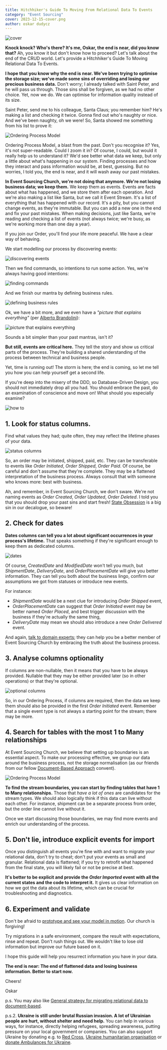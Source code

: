 ```yaml
---
title: Hitchhiker's Guide To Moving From Relational Data To Events
category: "Event Sourcing"
cover: 2023-12-15-cover.png
author: oskar dudycz
---
```


![cover](2023-12-15-cover.png)

**Knock knock? Who's there? It's me, Oskar, the end is near, did you know that?** Ah, you know it but don't know how to proceed? Let's talk about the end of the CRUD world. Let's provide a Hitchhiker's Guide To Moving Relational Data To Events.

**I hope that you know why the end is near. We've been trying to optimise the storage size; we've made some sins of overriding and losing our precious business data.** Don't worry; I already talked with Saint Peter, and he will pass us through. Those sins shall be forgiven, as we had no other choice. Yet, now we do. We can optimise for information quality instead of its size.

Saint Peter, send me to his colleague, Santa Claus; you remember him? He's making a list and checking it twice. Gonna find out who's naughty or nice. And we've been naughty, oh we were! So, Santa showed me something from his list to prove it:

![Ordering Process Model](2023-12-15-1.png)

Ordering Process Model, a blast from the past. Don't you recognise it? Yes, it's not super-readable. Could I zoom it in? Of course, I could, but would it really help us to understand it? We'd see better what data we keep, but only a little about what's happening in our system. Finding processes and how they interact and pass information would be, at best, guessing. But no worries, I told you, the end is near, and it will wash away our past mistakes.

**In Event Sourcing Church, we're not doing that anymore. We're not losing business data; we keep them.** We keep them as events. Events are facts about what has happened, and we store them after each operation. And we're also making a list like Santa, but we call it Event Stream. It's a list of everything that has happened with our record. It's a pity, but you cannot change events, as they're immutable. But you can add a new one in the end and fix your past mistakes. When making decisions, just like Santa, we're reading and checking a list of events (not always twice; we're busy, as we're working more than one day a year).

If you join our Order, you'll find your life more peaceful. We have a clear way of behaving. 

We start modelling our process by discovering events:

![discovering events](2023-12-15-2.png)

Then we find commands, so intentions to run some action. Yes, we're always having good intentions:

![finding commands](2023-12-15-3.png)   

And we finish our mantra by defining business rules.

![defining business rules](2023-12-15-4.png)

Ok, we have a bit more, and we even have a _"picture that explains everything"_ (per [Alberto Brandolini](https://www.eventstorming.com/)):

![picture that explains everything](2023-12-15-9.png)

Sounds a bit simpler than your past mantras, isn't it?

**But still, events are critical here.** They tell the story and show us critical parts of the process. They're building a shared understanding of the process between technical and business people.

Yet, time is running out! The storm is here; the end is coming, so let me tell you how you can help yourself get a second life.

If you're deep into the misery of the DDD, so Database-Driven Design, you should not immediately drop all you had. You should embrace the past, do an examination of conscience and move on! What should you especially examine?

![how to](2023-12-15-5.png)


## 1. Look for status columns.

Find what values they had; quite often, they may reflect the lifetime phases of your data. 

![status columns](2023-12-15-6.png)

So, an order may be initiated, shipped, paid, etc. They can be transferable to events like _Order Initiated_, _Order Shipped_, _Order Paid_. Of course, be careful and don't assume that they're complete. They may be a flattened interpretation of the business process. Always consult that with someone who knows more: best with business. 

Ah, and remember, in Event Sourcing Church, we don't sware. We're not naming events as _Order Created_, _Order Updated_, _Order Deleted_. I told you that you should drop your past sins and start fresh! [State Obsession](/en/state-obsession/) is a big sin in our decalogue, so beware!

## 2. Check for dates

**Dates columns can tell you a lot about significant occurrences in your process's lifetime.** That speaks something if they're significant enough to keep them as dedicated columns.

![dates](2023-12-15-7.png)

Of course, _CreatedDate_ and _ModifiedDate_ won't tell you much, but _ShipmentDate_, _DeliveryDate_, and _OrderPlacementDate_ will give you better information. They can tell you both about the business lingo, confirm our assumptions we got from statuses or introduce new events.

For instance:
- _ShipmentDate_ would be a next clue for introducing _Order Shipped_ event, 
- _OrderPlacementDate_ can suggest that _Order Initiated_ event may be better named _Order Placed_, and best trigger discussion with the business if they're actually the same thing,
- _DeliveryDate_ may mean we should also introduce a new _Order Delivered_ event.

And again, [talk to domain experts](/en/a_few_words_on_communication/); they can help you be a better member of Event Sourcing Church by embracing the truth about the business process.

## 3. Analyse columns optionality

If columns are non-nullable, then it means that you have to be always provided. Nullable that they may be either provided later (so in other operations) or that they're optional.

![optional columns](2023-12-15-8.png)

So, in our Ordering Process, if columns are required, then the data we keep them should also be provided in the first _Order Initiated_ event. Remember that a single event type is not always a starting point for the stream; there may be more.

## 4. Search for tables with the most 1 to Many relationships

At Event Sourcing Church, we believe that setting up boundaries is an essential aspect. To make our processing effective, we group our data around the business process, not the storage normalisation (as our friends from our fellow [Document-Based Approach](/en/strategy_on_migrating_relational_data_to_document_based/) convent).

![Ordering Process Model](2023-12-15-1.png)

**To find the stream boundaries, you can start by finding tables that have 1 to Many relationships.** Those that _have a lot of ones_ are candidates for the stream types. We should also logically think if this data can live without each other. For instance, shipment can be a separate process from order, but the order line cannot live without it.

Once we start discussing those boundaries, we may find more events and enrich our understanding of the process. 

## 5. Don't lie, introduce explicit events for import

Once you distinguish all events you're fine with and want to migrate your relational data, don't try to cheat; don't put your events as small and granular. Relational data is flattened; if you try to retrofit what happened from the final state, you will likely fail or not be precise at best. 

**It's better to be explicit and provide the _Order Imported_ event with all the current states and the code to interpret it.** It gives us clear information on how we got the data about its lifetime, which can be crucial for troubleshooting and diagnostics.

## 6. Experiment and validate

Don't be afraid to [prototype and see your model in motion](/en/prototype_underestimated_design_skill/). Our church is forgiving!

Try migrations in a safe environment, compare the result with expectations, rinse and repeat. Don't rush things out. We wouldn't like to lose old information but improve our future based on it.

I hope this guide will help you resurrect information you have in your data.  

**The end is near: The end of flattened data and losing business information. Better to start now.** 

Cheers!

Oskar

p.s. You may also like [General strategy for migrating relational data to document-based](/en/strategy_on_migrating_relational_data_to_document_based/). 

p.s.2. **Ukraine is still under brutal Russian invasion. A lot of Ukrainian people are hurt, without shelter and need help.** You can help in various ways, for instance, directly helping refugees, spreading awareness, putting pressure on your local government or companies. You can also support Ukraine by donating e.g. to [Red Cross](https://www.icrc.org/pl/donate/ukraine), [Ukraine humanitarian organisation](https://savelife.in.ua/pl/donate/) or [donate Ambulances for Ukraine](https://www.gofundme.com/f/help-to-save-the-lives-of-civilians-in-a-war-zone).
